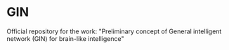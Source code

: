 # GIN
Official repository for the work: "Preliminary concept of General intelligent network (GIN) for brain-like intelligence"
